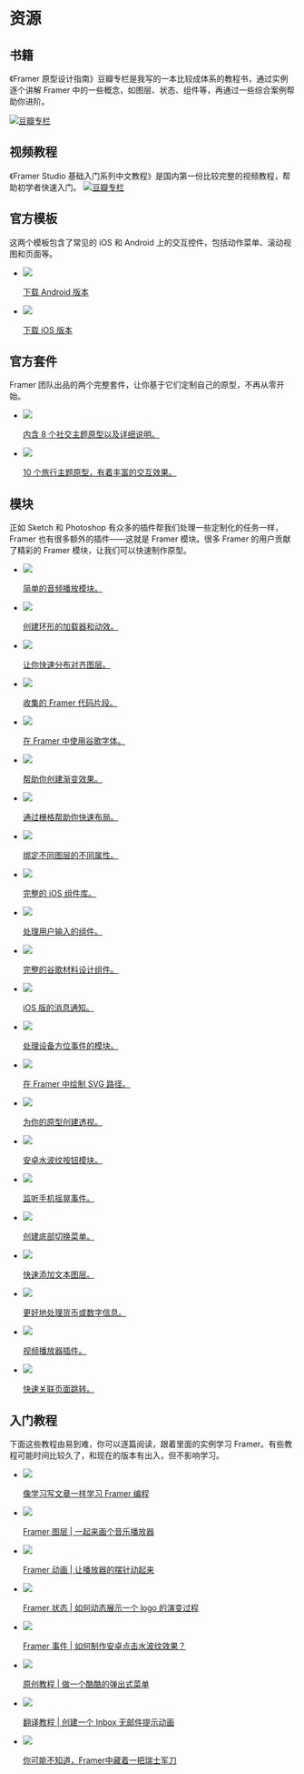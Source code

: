 # 资源

## 书籍

《Framer 原型设计指南》豆瓣专栏是我写的一本比较成体系的教程书，通过实例逐个讲解 Framer 中的一些概念，如图层、状态、组件等，再通过一些综合案例帮助你进阶。

[![豆瓣专栏](../assets/resources-douban.jpg)](https://read.douban.com/column/6650494)

## 视频教程

《Framer Studio 基础入门系列中文教程》是国内第一份比较完整的视频教程，帮助初学者快速入门。
[![豆瓣专栏](../assets/resources-video.jpg)](https://space.bilibili.com/345880241/#/channel/detail?cid=45101)

## 官方模板

这两个模板包含了常见的 iOS 和 Android 上的交互控件，包括动作菜单、滚动视图和页面等。

<ul class="row">
	<li class="col-sm-6 col-md-4">
		<a href="/downloads/patterns-android.zip" target="_blank" class="link-plain">
			<img src="/images/learn/resources/resource-android@2x.webp">
			<p>下载 Android 版本</p>
		</a>
	</li>
	<li class="col-sm-6 col-md-4">
		<a href="/downloads/patterns-ios.zip" target="_blank" class="link-plain">
			<img src="/images/learn/resources/resource-ios@2x.webp">
			<p>下载 iOS 版本</p>
		</a>
	</li>
</ul>

<a id="kit"></a>
## 官方套件

Framer 团队出品的两个完整套件，让你基于它们定制自己的原型，不再从零开始。

<ul class="row">
	<li class="col-sm-6 col-md-4">
		<a href="https://framer.com/fiber" target="_blank" class="link-plain">
			<img src="/images/learn/resources/resource-fiber@2x.webp">
			<p>内含 8 个社交主题原型以及详细说明。</p>
		</a>
	</li>
	<li class="col-sm-6 col-md-4">
		<a href="https://framer.com/voyage" target="_blank" class="link-plain">
			<img src="/images/learn/resources/resource-voyage@2x.webp">
			<p>10 个旅行主题原型，有着丰富的交互效果。</p>
		</a>
	</li>
</ul>

<a id="modules"></a>
## 模块

正如 Sketch 和 Photoshop 有众多的插件帮我们处理一些定制化的任务一样，Framer 也有很多额外的插件——这就是 Framer 模块。很多 Framer 的用户贡献了精彩的 Framer 模块，让我们可以快速制作原型。

<ul class="row">
	<li class="col-sm-6 col-md-4">
		<a href="https://github.com/benjaminnathan/Framer-AudioPlayer" target="_blank" class="link-plain">
			<img src="/images/learn/resources/modules/audio-module@2x.png">
			<p>简单的音频播放模块。</p>
		</a>
	</li>
	<li class="col-sm-6 col-md-4">
		<a href="https://github.com/ServusJon/SVGCircle-Module-for-FramerJS" target="_blank" class="link-plain">
			<img src="/images/learn/resources/modules/circle-module@2x.png">
			<p>创建环形的加载器和动效。</p>
		</a>
	</li>
	<li class="col-sm-6 col-md-4">
		<a href="https://github.com/martenbjork/distribute-layers" target="_blank" class="link-plain">
			<img src="/images/learn/resources/modules/distribute-module@2x.png">
			<p>让你快速分布对齐图层。</p>
		</a>
	</li>
	<li class="col-sm-6 col-md-4">
		<a href="http://framerco.de/" target="_blank" class="link-plain">
			<img src="/images/learn/resources/modules/framer-code@2x.png">
			<p>收集的 Framer 代码片段。</p>
		</a>
	</li>
	<li class="col-sm-6 col-md-4">
		<a href="https://github.com/peteschaffner/framer-googlefonts" target="_blank" class="link-plain">
			<img src="/images/learn/resources/modules/gfonts-module@2x.png">
			<p>在 Framer 中使用谷歌字体。</p>
		</a>
	</li>
	<li class="col-sm-6 col-md-4">
		<a href="https://github.com/cupofjoakim/framer.makeGradient" target="_blank" class="link-plain">
			<img src="/images/learn/resources/modules/gradient-module@2x.png">
			<p>帮助你创建渐变效果。</p>
		</a>
	</li>
	<li class="col-sm-6 col-md-4">
		<a href="https://github.com/nilshoenson/Framer-Grid" target="_blank" class="link-plain">
			<img src="/images/learn/resources/modules/grid-module@2x.png">
			<p>通过栅格帮助你快速布局。</p>
		</a>
	</li>
	<li class="col-sm-6 col-md-4">
		<a href="https://github.com/sigtm/framer-hook" target="_blank" class="link-plain">
			<img src="/images/learn/resources/modules/hook-module@2x.png">
			<p>绑定不同图层的不同属性。</p>
		</a>
	</li>
	<li class="col-sm-6 col-md-4">
		<a href="https://github.com/k-vyn/framer-ios-kit" target="_blank" class="link-plain">
			<img src="/images/learn/resources/modules/ios-module@2x.png">
			<p>完整的 iOS 组件库。</p>
		</a>
	</li>
	<li class="col-sm-6 col-md-4">
		<a href="https://github.com/ajimix/Input-Framer" target="_blank" class="link-plain">
			<img src="/images/learn/resources/modules/keyboard-module@2x.png">
			<p>处理用户输入的组件。</p>
		</a>
	</li>
	<li class="col-sm-6 col-md-4">
		<a href="https://github.com/k-vyn/framer-material-kit" target="_blank" class="link-plain">
			<img src="/images/learn/resources/modules/material-module@2x.png">
			<p>完整的谷歌材料设计组件。</p>
		</a>
	</li>
	<li class="col-sm-6 col-md-4">
		<a href="https://github.com/leinerud/framer.iosnotification" target="_blank" class="link-plain">
			<img src="/images/learn/resources/modules/notification-module@2x.png">
			<p>iOS 版的消息通知。</p>
		</a>
	</li>
	<li class="col-sm-6 col-md-4">
		<a href="https://github.com/joshmtucker/OrientationEvents" target="_blank" class="link-plain">
			<img src="/images/learn/resources/modules/orientation-module@2x.png">
			<p>处理设备方位事件的模块。</p>
		</a>
	</li>
	<li class="col-sm-6 col-md-4">
		<a href="https://github.com/vladimirshlygin/framer-path" target="_blank" class="link-plain">
			<img src="/images/learn/resources/modules/path-module@2x.png">
			<p>在 Framer 中绘制 SVG 路径。</p>
		</a>
	</li>
	<li class="col-sm-6 col-md-4">
		<a href="https://github.com/mrrocks/perspective-view" target="_blank" class="link-plain">
			<img src="/images/learn/resources/modules/perspective-module@2x.png">
			<p>为你的原型创建透视。</p>
		</a>
	</li>
	<li class="col-sm-6 col-md-4">
		<a href="https://github.com/imaaronjames/Simple-Android-Ripple" target="_blank" class="link-plain">
			<img src="/images/learn/resources/modules/ripple-module@2x.png">
			<p>安卓水波纹按钮模块。</p>
		</a>
	</li>
	<li class="col-sm-6 col-md-4">
		<a href="https://github.com/RayPS/Framer-Module-ShakeEvent" target="_blank" class="link-plain">
			<img src="/images/learn/resources/modules/shake-module@2x.png">
			<p>监听手机摇晃事件。</p>
		</a>
	</li>
	<li class="col-sm-6 col-md-4">
		<a href="https://github.com/petterheterjag/tabBarModule" target="_blank" class="link-plain">
			<img src="/images/learn/resources/modules/tapbar-module@2x.png">
			<p>创建底部切换菜单。</p>
		</a>
	</li>
	<li class="col-sm-6 col-md-4">
		<a href="https://github.com/awt2542/textLayer-for-Framer" target="_blank" class="link-plain">
			<img src="/images/learn/resources/modules/text-module@2x.png">
			<p>快速添加文本图层。</p>
		</a>
	</li>
	<li class="col-sm-6 col-md-4">
		<a href="https://github.com/tjphilli/Framer-ValueLayer" target="_blank" class="link-plain">
			<img src="/images/learn/resources/modules/valuelayer-module@2x.png">
			<p>更好地处理货币或数字信息。</p>
		</a>
	</li>
	<li class="col-sm-6 col-md-4">
		<a href="https://github.com/stakes/Framer-VideoPlayer" target="_blank" class="link-plain">
			<img src="/images/learn/resources/modules/video-module@2x.png">
			<p>视频播放器插件。</p>
		</a>
	</li>
	<li class="col-sm-6 col-md-4">
		<a href="https://uxdesign.cc/create-ui-flows-using-sketch-and-framer-36b6552306b5#.k78nn6yuf" target="_blank" class="link-plain">
			<img src="/images/learn/resources/modules/viewcontroller-module@2x.png">
			<p>快速关联页面跳转。</p>
		</a>
	</li>
</ul>

<a id="tutorials"></a>
## 入门教程

下面这些教程由易到难，你可以逐篇阅读，跟着里面的实例学习 Framer。有些教程可能时间比较久了，和现在的版本有出入，但不影响学习。

<ul class="row">
	<li class="col-sm-6 col-md-4">
		<a href="http://www.jianshu.com/p/a30e55c22d09" target="_blank" class="link-plain">
			<img src="/images/learn/resources/article-write.png">
			<p>像学习写文章一样学习 Framer 编程</p>
		</a>
	</li>
	<li class="col-sm-6 col-md-4">
		<a href="http://www.jianshu.com/p/85b87668c3f7" target="_blank" class="link-plain">
			<img src="/images/learn/resources/player.png">
			<p>Framer 图层 | 一起来画个音乐播放器</p>
		</a>
	</li>
	<li class="col-sm-6 col-md-4">
		<a href="http://www.jianshu.com/p/65a8b0d233b6" target="_blank" class="link-plain">
			<img src="/images/learn/resources/player-animation.png">
			<p>Framer 动画 | 让播放器的摆针动起来</p>
		</a>
	</li>
	<li class="col-sm-6 col-md-4">
		<a href="http://www.jianshu.com/p/3927a089fd27" target="_blank" class="link-plain">
			<img src="/images/learn/resources/instagram-states.gif">
			<p>Framer 状态 | 如何动态展示一个 logo 的演变过程</p>
		</a>
	</li>
	<li class="col-sm-6 col-md-4">
		<a href="http://www.jianshu.com/p/dabd180b3620" target="_blank" class="link-plain">
			<img src="/images/learn/resources/event.gif">
			<p>Framer 事件 | 如何制作安卓点击水波纹效果？</p>
		</a>
	</li>
	<li class="col-sm-6 col-md-4">
		<a href="http://www.jianshu.com/p/c3e702c7207f" target="_blank" class="link-plain">
			<img src="/images/learn/resources/path-menu.gif">
			<p>原创教程 | 做一个酷酷的弹出式菜单</p>
		</a>
	</li>
	<li class="col-sm-6 col-md-4">
		<a href="http://www.jianshu.com/p/f2e5810099fb" target="_blank" class="link-plain">
			<img src="/images/learn/resources/article-inbox.gif">
			<p>翻译教程 | 创建一个 Inbox 无邮件提示动画</p>
		</a>
	</li>
	<li class="col-sm-6 col-md-4">
		<a href="http://www.jianshu.com/p/9105c8eb6038" target="_blank" class="link-plain">
			<img src="/images/learn/resources/utilities.png">
			<p>你可能不知道，Framer中藏着一把瑞士军刀</p>
		</a>
	</li>
</ul>

